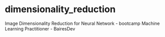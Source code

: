# dimensionality_reduction
Image Dimensionality Reduction for Neural Network - bootcamp Machine Learning Practitioner - BairesDev
